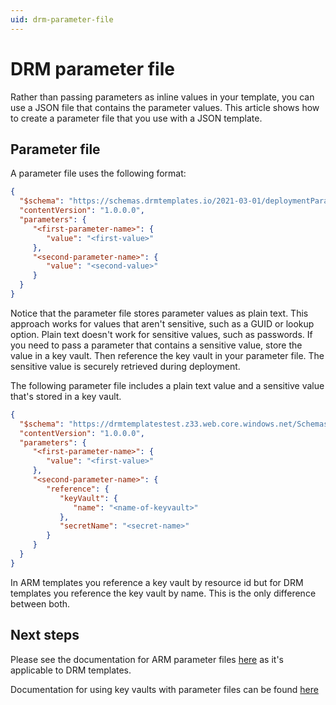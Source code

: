```yaml
---
uid: drm-parameter-file
---
```


# DRM parameter file

Rather than passing parameters as inline values in your template, you can use a JSON file that contains the parameter values. 
This article shows how to create a parameter file that you use with a JSON template.

## Parameter file

A parameter file uses the following format:

```json
{ 
  "$schema": "https://schemas.drmtemplates.io/2021-03-01/deploymentParameters.json#", 
  "contentVersion": "1.0.0.0", 
  "parameters": { 
     "<first-parameter-name>": { 
        "value": "<first-value>" 
     },
     "<second-parameter-name>": {
        "value": "<second-value>" 
     }
  }
}
```

Notice that the parameter file stores parameter values as plain text. This approach works for values that aren't sensitive, 
such as a GUID or lookup option. Plain text doesn't work for sensitive values, such as passwords. 
If you need to pass a parameter that contains a sensitive value, store the value in a key vault. 
Then reference the key vault in your parameter file. The sensitive value is securely retrieved during deployment.

The following parameter file includes a plain text value and a sensitive value that's stored in a key vault.

``` json
{ 
  "$schema": "https://drmtemplatestest.z33.web.core.windows.net/Schemas/2021-03-01/deploymentParameters.json#",
  "contentVersion": "1.0.0.0", 
  "parameters": { 
     "<first-parameter-name>": { 
        "value": "<first-value>" 
     }, 
     "<second-parameter-name>": { 
        "reference": { 
           "keyVault": { 
              "name": "<name-of-keyvault>"
           },
           "secretName": "<secret-name>" 
        }
     }
  }
}
```

In ARM templates you reference a key vault by resource id but for DRM templates you reference the key vault by name. 
This is the only difference between both.

## Next steps
Please see the documentation for ARM parameter files 
[here](https://docs.microsoft.com/en-us/azure/azure-resource-manager/templates/parameter-files?tabs=json#parameter-file) 
as it's applicable to DRM templates.

Documentation for using key vaults with parameter files can be found [here](https://docs.microsoft.com/en-us/azure/azure-resource-manager/templates/key-vault-parameter?tabs=azure-cli%2Cjson)